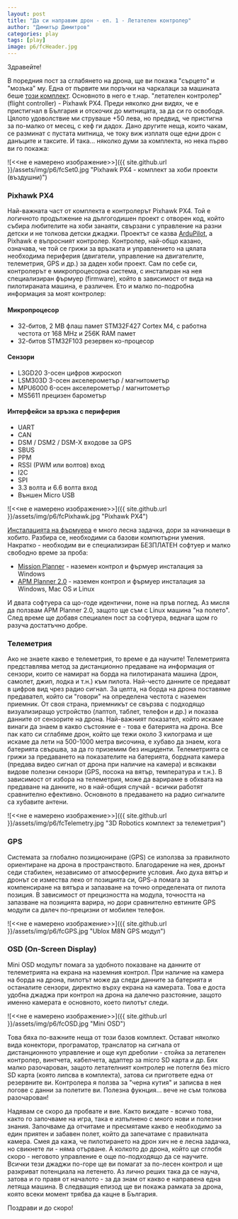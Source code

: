 ```yaml
---
layout: post
title: "Да си направим дрон - еп. 1 - Летателен контролер"
author: "Димитър Димитров"
categories: play
tags: [play]
image: p6/fcHeader.jpg
---
```


Здравейте!

В поредния пост за сглабянето на дрона, ще ви покажа "сърцето" и "мозъка" му. Една от първите ми поръчки на чаркалаци за машината беше [този комплект](https://www.aliexpress.com/item/NEW-Pixhawk-PIX-2-4-8-32-Bit-PX4-Flight-Controller-433-Telemetry-M8N-GPS-Minim/32846924625.html?spm=a2g0s.9042311.0.0.77864c4dN5LNxa). Основното в него е т.нар. "летателен контролер" (flight controller) - Pixhawk PX4. Преди няколко дни видях, че е пристигнал в България и отскочих до митницата, за да си го освободя. Цялото удоволствие ми струваше +50 лева, но предвид, че пристигна за по-малко от месец, с кеф ги дадох. Дано другите неща, които чакам, се разминат с пустата митница, че току виж изплатя още едни дрон с данъците и таксите. И така... няколко думи за комплекта, но нека първо ви го покажа:

![<<не е намерено изображение>>]({{ site.github.url }}/assets/img/p6/fcSet0.jpg "Pixhawk PX4 - комплект за хоби проекти (въздушни)")

### Pixhawk PX4
Най-важната част от комплекта е контролерът Pixhawk PX4. Той е логичното продължение на дългогодишен проект с отворен код, който събира любителите на хоби занаяти, свързани с управление на разни детски и не толкова детски джаджи. Проектът се казва [ArduPilot](http://ardupilot.org/), а Pixhawk е въпросният контролер. Контролер, най-общо казано, означава, че той се грижи за връзката и управлението на цялата необходима периферия (двигатели, управление на двигателите, телеметрия, GPS и др.) за даден хоби проект. Сам по себе си, контролерът е микропроцесорна система, с инсталиран на нея специализиран фърмуер (firmware), който в зависимост от вида на пилотираната машина, е различен. Ето и малко по-подробна информация за моят контролер:

#### Микропроцесор
* 32-битов, 2 MB флаш памет STM32F427 Cortex M4, с работна честота от 168 MHz и 256K RAM памет
* 32-битов STM32F103 резервен ко-процесор

#### Сензори
* L3GD20 3-осен цифров жироскоп
* LSM303D 3-осен акселерометър / магнитометър
* MPU6000 6-осен акселерометър / магнитометър
* MS5611 прецизен барометър

#### Интерфейси за връзка с периферия
* UART
* CAN
* DSM / DSM2 / DSM-X входове за GPS
* SBUS
* PPM
* RSSI (PWM или волтов) вход
* I2C
* SPI
* 3.3 волта и 6.6 волта вход
* Външен Micro USB

![<<не е намерено изображение>>]({{ site.github.url }}/assets/img/p6/fcPixhawk.jpg "Pixhawk PX4")

[Инсталацията на фърмуера](http://ardupilot.org/planner/docs/common-loading-firmware-onto-pixhawk.html) е много лесна задачка, дори за начинаещи в хобито. Разбира се, необходими са базови компютърни умения. Накратко - необходим ви е специализиран БЕЗПЛАТЕН софтуер и малко свободно време за проба:
* [Mission Planner](http://ardupilot.org/planner/docs/mission-planner-overview.html) - наземен контрол и фърмуер инсталация за Windows
* [APM Planner 2.0](http://ardupilot.org/planner2/) - наземен контрол и фърмуер инсталация за Windows, Mac OS и Linux

И двата софтуера са що-годе идентични, поне на пръв поглед. Аз мисля да ползвам APM Planner 2.0, защото ще съм с Linux машина "на полето". След време ще добавя специален пост за софтуера, веднага щом го разуча достатъчно добре.

### Телеметрия
Ако не знаете какво е телеметрия, то време е да научите! Телеметрията представлява метод за дистанционно предаване на информация от сензори, които се намират на борда на пилотираната машина (дрон, самолет, джип, лодка и т.н.) към пилота. Най-често данните се предават в цифров вид чрез радио сигнал. За целта, на борда на дрона поставяме предавател, който си "говори" на определена честота с наземен приемник. От своя страна, приемникът се свързва с подходящо визуализиращо устройство (лаптоп, таблет, телефон и др.) и показва данните от сензорите на дрона. Най-важният показател, който искаме винаги да знаем в какво състояние е - това е батерията на дрона. Все пак като си сглабяме дрон, който ще тежи около 3 килограма и ще искаме да лети на 500-1000 метра височина, е хубаво да знаем, кога батерията свършва, за да го приземим без инциденти. Телеметрията се грижи за предаването на показателите на батерията, бордната камера (предава видео сигнал от дрона при наличие на камера) и всякакви видове полезни сензори (GPS, посока на вятър, температура и т.н.). В зависимост от избора на телеметрия, може да варираме в обхвата на предаване на данните, но в най-общия случай - всички работят сравнително ефективно. Основното в предаването на радио сигналите са хубавите антени.

![<<не е намерено изображение>>]({{ site.github.url }}/assets/img/p6/fcTelemetry.jpg "3D Robotics комплект за телеметрия")

### GPS
Системата за глобално позициониране (GPS) се използва за правилното ориентиране на дрона в пространството. Благодарение на нея, дронът седи стабилен, независимо от атмосферните условия. Ако духа вятър и дронът се измества леко от позицията си, GPS-a помага за компенсиране на вятъра и запазване на точно определената от пилота позиция. В зависимост от прецизността на модула, точността на запазване на позицията варира, но дори сравнително евтините GPS модули са далеч по-прецизни от мобилен телефон.

![<<не е намерено изображение>>]({{ site.github.url }}/assets/img/p6/fcGPS.jpg "Ublox M8N GPS модул")

### OSD (On-Screen Display)
Mini OSD модулът помага за удобното показване на данните от телеметрията на екрана на наземния контрол. При наличие на камера на борда на дрона, пилотът може да следи данните за батерията и останалите сензори, директно върху екрана на камерата. Това е доста удобна джаджа при контрол на дрона на далечно разстояние, защото именно камерата е основното, което пилотът следи.

![<<не е намерено изображение>>]({{ site.github.url }}/assets/img/p6/fcOSD.jpg "Mini OSD")

Това бяха по-важните неща от този базов комплект. Остават няколко вида конектори, програматор, транслатор на сигнала от дистанционното управление и още куп дреболии - стойка за летателен контролер, винтчета, кабелчета, адаптер за micro SD карта и др. Бях малко разочарован, защото летателният контролер не потегля без micro SD карта (която липсва в комплекта), затова си пригответе една от резервните ви. Контролера я ползва за "черна кутия" и записва в нея логове с данни за полетите ви. Полезна фукнция... вече не съм толкова разочарован!

Надявам се скоро да пробвате и вие. Както виждате - всичко това, както го започваме на игра, така е изпълнено с много нови и полезни знания. Започваме да отчитаме и пресмятаме какво е необходимо за един приятен и забавен полет, който да запечатаме с правилната камера. Смея да кажа, че пилотирането на дрон хич не е лесна задачка, но свикнете ли - няма отърване. А колкото до дрона, който ще сглобя скоро - неговото управление е още по-подходящо да се научите. Всички тези джаджи по-горе ще ви помагат за по-лесен контрол и ще разкриват потенциала на летенето. Аз лично реших така да се науча, затова и го правя от началото - за да знам от какво е направена една летяща машина. В следващия епизод ще ви покажа рамката за дрона, която всеки момент трябва да кацне в България.

Поздрави и до скоро!